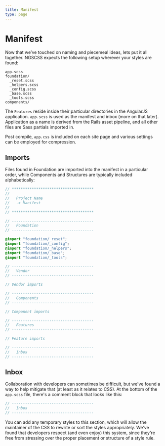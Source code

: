 ```yaml
---
title: Manifest
type: page
---
```


Manifest
========

Now that we’ve touched on naming and piecemeal ideas, lets put it all together. NGSCSS expects the following setup wherever your styles are found:

```text
app.scss
foundation/
  _reset.scss
  _helpers.scss
  _config.scss
  _base.scss
  _tools.scss
components/
```

The `Features` reside inside their particular directories in the AngularJS application. `app.scss` is used as the manifest and inbox (more on that later). Application as a name is derived from the Rails asset pipeline, and all other files are Sass partials imported in.

Post compile, `app.css` is included on each site page and various settings can be employed for compression.

Imports
-------

Files found in Foundation are imported into the manifest in a particular order, while Components and Structures are typically included alphabetically:

```scss
// *************************************
//
//   Project Name
//   -> Manifest
//
// *************************************

// -------------------------------------
//   Foundation
// -------------------------------------

@import "foundation/_reset";
@import "foundation/_config";
@import "foundation/_helpers";
@import "foundation/_base";
@import "foundation/_tools";

// -------------------------------------
//   Vendor
// -------------------------------------

// Vendor imports

// -------------------------------------
//   Components
// -------------------------------------

// Component imports

// -------------------------------------
//   Features
// -------------------------------------

// Feature imports

// -------------------------------------
//   Inbox
// -------------------------------------
```

Inbox
-----

Collaboration with developers can sometimes be difficult, but we've found a way to help mitigate that (at least as it relates to CSS). At the bottom of the `app.scss` file, there's a comment block that looks like this:

```scss
// -------------------------------------
//   Inbox
// -------------------------------------
```

You can add any temporary styles to this section, which will allow the maintainer of the CSS to rewrite or sort the styles appropriately. We've found that developers respect (and even enjoy) this system, since they're free from stressing over the proper placement or structure of a style rule.

